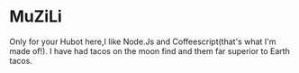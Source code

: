 # MuZiLi
Only for your
Hubot here,I like Node.Js and Coffeescript(that's what I'm made of!).
I have had tacos on the moon find and them far superior to Earth tacos.
